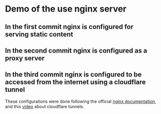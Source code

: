 # Demo of the use nginx server

## In the first commit nginx is configured for serving static content
## In the second commit nginx is configured as a proxy server
## In the third commit nginx is configured to be accessed from the internet using a cloudflare tunnel

These configurations were done following the official [nginx documentation](https://nginx.org/en/docs/beginners_guide.html), and this [video](https://www.youtube.com/watch?v=yMmxw-DZ5Ec) about cloudflare tunnels.

